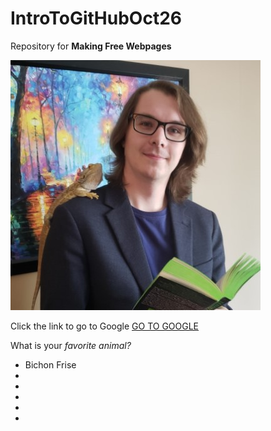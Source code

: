 # IntroToGitHubOct26

Repository for **Making Free Webpages**

![Man with lizard on shoulder](Daniel_Headshot_Library_Reduced.jpg)

Click the link to go to Google [GO TO GOOGLE](https://www.google.ca)

What is your *favorite animal?*

- Bichon Frise
- 
- 
- 
- 
- 
